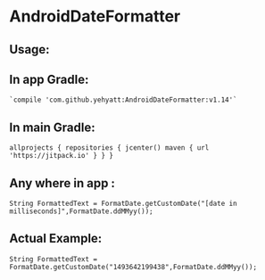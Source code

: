 # AndroidDateFormatter

## Usage: 

## In app Gradle:

    `compile 'com.github.yehyatt:AndroidDateFormatter:v1.14'`
   
## In main Gradle:
   
   `allprojects {
    repositories {
        jcenter()
        maven { url 'https://jitpack.io' }
                 }
               }`


## Any where in app :
`String FormattedText = FormatDate.getCustomDate("[date in milliseconds]",FormatDate.ddMMyy());`

## Actual Example:
`String FormattedText = FormatDate.getCustomDate("1493642199438",FormatDate.ddMMyy());`
    
